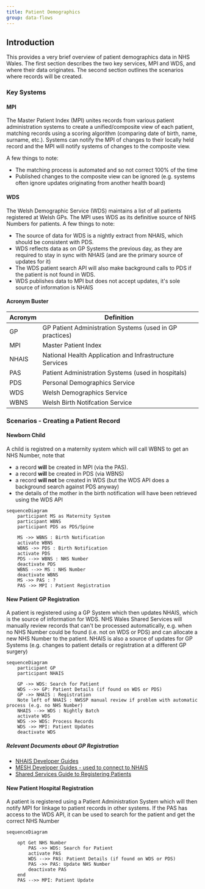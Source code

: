 ```yaml
---
title: Patient Demographics
group: data-flows
---
```


## Introduction
This provides a very brief overview of patient demographics data in NHS Wales. The first section describes the two key services, MPI and WDS, and where their data originates.
The second section outlines the scenarios where records will be created.

### Key Systems
#### MPI
The Master Patient Index (MPI) unites records from various patient administration systems to create a unified/composite view of each patient, matching records using a scoring algorithm (comparing date of birth, name, surname, etc.).
Systems can notify the MPI of changes to their locally held record and the MPI will notify systems of changes to the composite view.

A few things to note:
 - The matching process is automated and so not correct 100% of the time
 - Published changes to the composite view can be ignored (e.g. systems often ignore updates originating from another health board)

#### WDS
The Welsh Demographic Service (WDS) maintains a list of all patients registered at Welsh GPs. The MPI uses WDS as its definitive source of NHS Numbers for patients.
A few things to note:
 - The source of data for WDS is a nightly extract from NHAIS, which should be consistent with PDS.
 - WDS reflects data as on GP Systems the previous day, as they are required to stay in sync with NHAIS (and are the primary source of updates for it)
 - The WDS patient search API will also make background calls to PDS if the patient is not found in WDS.
 - WDS publishes data to MPI but does not accept updates, it's sole source of information is NHAIS

#### Acronym Buster

|Acronym  | Definition                                              |
|---------|---------------------------------------------------------|
|GP       | GP Patient Administration Systems (used in GP practices)|
|MPI      | Master Patient Index                                    |
|NHAIS    | National Health Application and Infrastructure Services |
|PAS      | Patient Administration Systems (used in hospitals)      |
|PDS      | Personal Demographics Service                           |
|WDS      | Welsh Demographics Service                              |
|WBNS     | Welsh Birth Notifcation Service                         |


### Scenarios - Creating a Patient Record

#### Newborn Child
A child is registred on a maternity system which will call WBNS to get an NHS Number, note that
- a record **will** be created in MPI (via the PAS).
- a record **will** be created in PDS (via WBNS)
- a record **will not** be created in WDS (but the WDS API does a background search against PDS anyway)
- the details of the mother in the birth notification will have been retrieved using the WDS API

```mermaid
sequenceDiagram
    participant MS as Maternity System
    participant WBNS
    participant PDS as PDS/Spine

    MS ->> WBNS : Birth Notification
    activate WBNS
    WBNS ->> PDS : Birth Notification
    activate PDS
    PDS -->> WBNS : NHS Number
    deactivate PDS
    WBNS -->> MS : NHS Number
    deactivate WBNS
    MS ->> PAS : ?
    PAS ->> MPI : Patient Registration

```

#### New Patient GP Registration

A patient is registered using a GP System which then updates NHAIS, which is the source of information for WDS.
NHS Wales Shared Services will manually review records that can't be processed automatically, e.g. when no NHS Number could be found (i.e. not on WDS or PDS)
and can allocate a new NHS Number to the patient.
NHAIS is also a source of updates for GP Systems (e.g. changes to patient details or registration at a different GP surgery)


```mermaid
sequenceDiagram
    participant GP
    participant NHAIS

    GP ->> WDS: Search for Patient
    WDS -->> GP: Patient Details (if found on WDS or PDS)
    GP ->> NHAIS : Registration
    Note left of NHAIS : NWSSP manual review if problem with automatic process (e.g. no NHS Number)
    NHAIS -->> WDS : Nightly Batch
    activate WDS
    WDS ->> WDS: Process Records
    WDS ->> MPI: Patient Updates
    deactivate WDS

```
##### Relevant Documents about GP Registration
 - [NHAIS Developer Guides](https://digital.nhs.uk/services/nhais/nhais-developer-document-library)
 - [MESH Developer Guides - used to connect to NHAIS](https://digital.nhs.uk/services/message-exchange-for-social-care-and-health-mesh)
 - [Shared Services Guide to Registering Patients](http://www.primarycareservices.wales.nhs.uk/sitesplus/documents/1150/GOOD%20PRACTICE%20GUIDE%20-%20Final%20Feb16.pdf)


#### New Patient Hospital Registration

A patient is registered using a Patient Administration System which will then notify MPI for linkage to patient records in other systems.
If the PAS has access to the WDS API, it can be used to search for the patient and get the correct NHS Number

```mermaid
sequenceDiagram
 
    opt Get NHS Number
        PAS ->> WDS: Search for Patient
        activate PAS
        WDS -->> PAS: Patient Details (if found on WDS or PDS)
        PAS ->> PAS: Update NHS Number
        deactivate PAS
    end
    PAS -->> MPI: Patient Update        

```